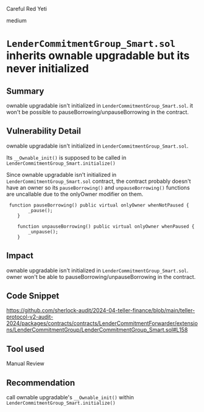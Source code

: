 Careful Red Yeti

medium

# `LenderCommitmentGroup_Smart.sol` inherits ownable upgradable but its never initialized

## Summary
ownable upgradable isn't initialized in `LenderCommitmentGroup_Smart.sol`. it won't be possible to pauseBorrowing/unpauseBorrowing in the contract.
## Vulnerability Detail
ownable upgradable isn't initialized in `LenderCommitmentGroup_Smart.sol`.

Its `__Ownable_init()` is supposed to be called in `LenderCommitmentGroup_Smart.initialize()`

Since ownable upgradable isn't initialized in `LenderCommitmentGroup_Smart.sol` contract, the contract probably doesn't have an owner so its `pauseBorrowing()` and `unpauseBorrowing()` functions are uncallable due to the onlyOwner modifier on them.
```solidity
 function pauseBorrowing() public virtual onlyOwner whenNotPaused {
        _pause();
    }

```

```solidity
    function unpauseBorrowing() public virtual onlyOwner whenPaused {
        _unpause();
    }
```


## Impact
ownable upgradable isn't initialized in `LenderCommitmentGroup_Smart.sol`. owner won't be able to pauseBorrowing/unpauseBorrowing in the contract.
## Code Snippet
https://github.com/sherlock-audit/2024-04-teller-finance/blob/main/teller-protocol-v2-audit-2024/packages/contracts/contracts/LenderCommitmentForwarder/extensions/LenderCommitmentGroup/LenderCommitmentGroup_Smart.sol#L158
## Tool used

Manual Review

## Recommendation
call ownable upgradable's `__Ownable_init()` within `LenderCommitmentGroup_Smart.initialize()`